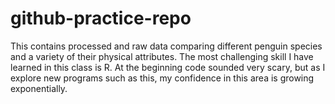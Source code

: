 # github-practice-repo
This contains processed and raw data comparing different penguin species and a variety of their physical attributes. 
The most challenging skill I have learned in this class is R. At the beginning code sounded very scary, but as I explore new programs such as this, my confidence in this area is growing exponentially. 
